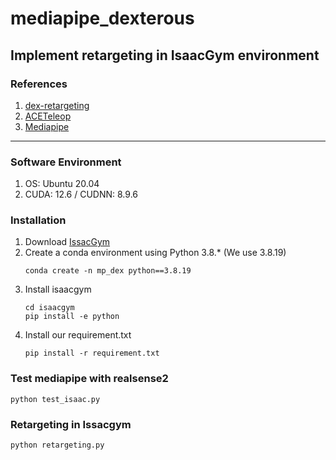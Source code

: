 # mediapipe_dexterous
## Implement retargeting in IsaacGym environment 
### References
1. [dex-retargeting](https://github.com/dexsuite/dex-retargeting/tree/main)
2. [ACETeleop](https://github.com/ACETeleop/ACETeleop/tree/main)
3. [Mediapipe](https://github.com/google-ai-edge/mediapipe)
--- 
### Software Environment
1. OS: Ubuntu 20.04
2. CUDA: 12.6 / CUDNN: 8.9.6
### Installation
1. Download [IssacGym](https://developer.nvidia.com/isaac-gym)
2. Create a conda environment using Python 3.8.* (We use 3.8.19)
    ```
    conda create -n mp_dex python==3.8.19
    ```
3. Install isaacgym
    ```
    cd isaacgym
    pip install -e python
    ```
4. Install our requirement.txt
    ```
    pip install -r requirement.txt
    ```

### Test mediapipe with realsense2
```
python test_isaac.py
```
### 
### Retargeting in Issacgym
```
python retargeting.py
```